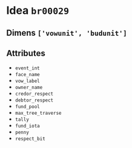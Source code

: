 # Idea `br00029`

## Dimens `['vowunit', 'budunit']`

## Attributes
- `event_int`
- `face_name`
- `vow_label`
- `owner_name`
- `credor_respect`
- `debtor_respect`
- `fund_pool`
- `max_tree_traverse`
- `tally`
- `fund_iota`
- `penny`
- `respect_bit`
